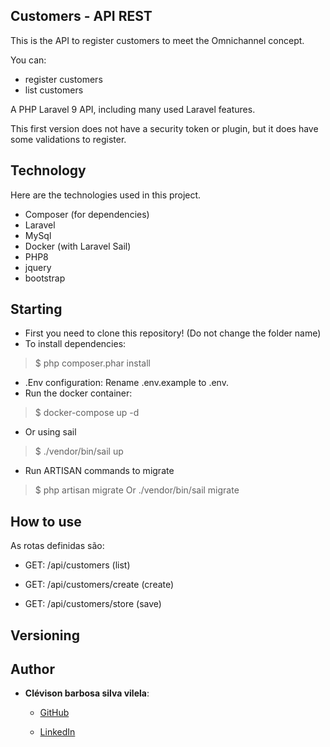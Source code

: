## Customers - API REST

This is the API to register customers to meet the Omnichannel concept.

You can:

- register customers
- list customers


A PHP Laravel 9 API, including many used Laravel features.

This first version does not have a security token or plugin, but it does have some validations to register.

## Technology

Here are the technologies used in this project.

- Composer (for dependencies)
- Laravel
- MySql
- Docker (with Laravel Sail)
- PHP8
- jquery
- bootstrap

## Starting

- First you need to clone this repository! (Do not change the folder name)
- To install dependencies:
> $ php composer.phar install

* .Env configuration:
  Rename .env.example to .env.
* Run the docker container:
> $ docker-compose up -d
* Or using sail
> $ ./vendor/bin/sail up

* Run ARTISAN commands to migrate

> $ php artisan migrate Or ./vendor/bin/sail migrate

## How to use

As rotas definidas são:

- GET: /api/customers (list)

- GET: /api/customers/create (create)

- GET: /api/customers/store (save)

## Versioning

## Author

* **Clévison barbosa silva vilela**:
  
    * [GitHub](https://github.com/clevisonbarbosa)
    
    * [LinkedIn](https://www.linkedin.com/in/clévison-barbosa-9b1803203/)





